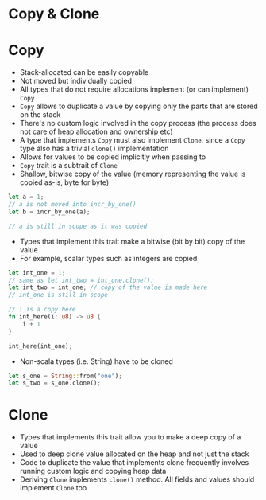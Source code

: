 # Copy & Clone

# Copy

- Stack-allocated can be easily copyable
- Not moved but individually copied
- All types that do not require allocations implement (or can implement) `Copy`
- `Copy` allows to duplicate a value by copying only the parts that are stored on the stack
- There's no custom logic involved in the copy process (the process does not care of heap allocation and ownership etc)
- A type that implements `Copy` must also implement `Clone`, since a `Copy` type also has a trivial `clone()` implementation
- Allows for values to be copied implicitly when passing to 
- `Copy` trait is a subtrait of `Clone`
- Shallow, bitwise copy of the value (memory representing the value is copied as-is, byte for byte)

```rs
let a = 1;
// a is not moved into incr_by_one()
let b = incr_by_one(a);

// a is still in scope as it was copied
```

- Types that implement this trait make a bitwise (bit by bit) copy of the value
- For example, scalar types such as integers are copied

```rs
let int_one = 1;
// same as let int_two = int_one.clone();
let int_two = int_one; // copy of the value is made here
// int_one is still in scope

// i is a copy here
fn int_here(i: u8) -> u8 {
    i + 1
}

int_here(int_one);
```

- Non-scala types (i.e. String) have to be cloned

```rs
let s_one = String::from("one");
let s_two = s_one.clone();
```

# Clone

- Types that implements this trait allow you to make a deep copy of a value
- Used to deep clone value allocated on the heap and not just the stack
- Code to duplicate the value that implements clone frequently involves running custom logic and copying heap data
- Deriving `Clone` implements `clone()` method. All fields and values should implement `Clone` too
